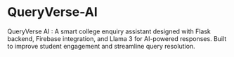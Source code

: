 # QueryVerse-AI
QueryVerse AI : A smart college enquiry assistant designed with Flask backend, Firebase integration, and Llama 3 for AI-powered responses. Built to improve student engagement and streamline query resolution.
